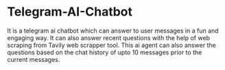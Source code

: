 # Telegram-AI-Chatbot
It is a telegram ai chatbot which can answer to user messages in a fun and engaging way. It can also answer recent questions with the help of web scraping from Tavily web scrapper tool. This ai agent can also answer the questions based on the chat history of upto 10 messages prior to the current messages.
